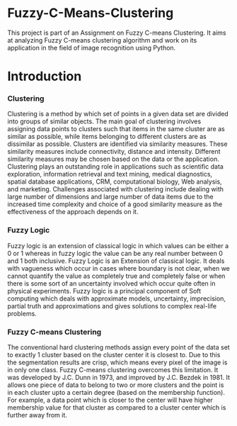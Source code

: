 # Fuzzy-C-Means-Clustering

This project is part of an Assignment on Fuzzy C-means Clustering. It aims at analyzing Fuzzy C-means clustering algorithm and work on its application in the field of image recognition using Python.

# Introduction

### **Clustering**

Clustering is a method by which set of points in a given data set are divided into groups of similar objects. The main goal of clustering involves assigning data points to clusters such that items in the same cluster are as similar as possible, while items belonging to different clusters are as dissimilar as possible. Clusters are identified via similarity measures. These similarity measures include  connectivity, distance and intensity. Different similarity measures may be chosen based on the data or the application. Clustering plays an outstanding role in applications such as scientific data exploration, information retrieval and text mining, medical diagnostics, spatial database applications, CRM, computational biology, Web analysis, and  marketing. Challenges associated with clustering include dealing with large number of dimensions and large number of data items due to the increased time complexity and choice of a good similarity measure as the effectiveness of the approach depends on it.

### **Fuzzy Logic**

Fuzzy logic is an extension of classical logic in which values can be either a 0 or 1 whereas in fuzzy logic the value can be any real number between 0 and 1 both inclusive. Fuzzy Logic is an Extension of classical logic. It deals with vagueness which occur in cases where boundary is not clear, when we cannot quantify the value as completely true and completely false or when there is some sort of an uncertainty involved which occur quite often in physical experiments. Fuzzy logic is a principal component of Soft computing which  deals with approximate models, uncertainty, imprecision, partial truth and approximations and gives solutions to complex real-life problems. 

### **Fuzzy C-means Clustering**

The conventional hard clustering methods assign every point of the data set to exactly 1 cluster based on the cluster center it is closest to. Due to this the segmentation results are crisp, which means every pixel of the image is in 
only one class. Fuzzy C-means clustering overcomes this limitation. It was developed by J.C. Dunn in 1973, and improved by J.C. Bezdek in 1981. It allows one piece of data to belong to two or more clusters and the point is in each cluster upto a certain degree (based on the membership function). For example, a data point which is closer to the center will have higher membership value for that cluster as compared to a cluster center which is further away from it.


